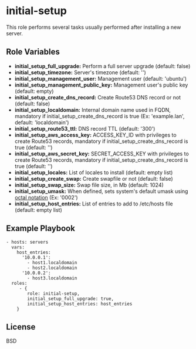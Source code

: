 initial-setup
=============

This role performs several tasks usually performed after installing a new server.

Role Variables
--------------

* **initial_setup_full_upgrade:** Perform a full server upgrade (default: false)
* **initial_setup_timezone:** Server's timezone (default: '')
* **initial_setup_management_user:** Management user (default: 'ubuntu')
* **initial_setup_management_public_key:** Management user's public key (default: empty)
* **initial_setup_create_dns_record:** Create Route53 DNS record or not (default: false)
* **initial_setup_localdomain:** Internal domain name used in FQDN, mandatory if initial_setup_create_dns_record is true (Ex: 'example.lan', default: 'localdomain')
* **initial_setup_route53_ttl:** DNS record TTL (default: '300')
* **initial_setup_aws_access_key:** ACCESS_KEY_ID with privileges to create Route53 records, mandatory if initial_setup_create_dns_record is true (default: '')
* **initial_setup_aws_secret_key:** SECRET_ACCESS_KEY with privileges to create Route53 records, mandatory if initial_setup_create_dns_record is true (default: '')
* **initial_setup_locales:** List of locales to install (default: empty list)
* **initial_setup_create_swap:** Create swapfile or not (default: false)
* **initial_setup_swap_size:** Swap file size, in Mb (default: 1024)
* **initial_setup_umask:** When defined, sets system's default umask using [octal notation](https://en.wikipedia.org/wiki/Umask#Setting_the_mask_using_octal_notation) (Ex: '0002')
* **initial_setup_host_entries:** List of entries to add to /etc/hosts file (default: empty list)

Example Playbook
----------------

    - hosts: servers
      vars:
        host_entries:
          '10.0.0.1':
            - host1.localdomain
            - host2.localdomain
          '10.0.0.2':
            - host3.localdomain
      roles:
         - {
            role: initial-setup,
            initial_setup_full_upgrade: true,
            initial_setup_host_entries: host_entries
        }

License
-------

BSD
